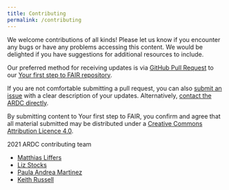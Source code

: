 ```yaml
---
title: Contributing
permalink: /contributing
---
```


We welcome contributions of all kinds! Please let us know if you encounter any bugs or have any problems accessing this content. We would be delighted if you have suggestions for additional resources to include.

Our preferred method for receiving updates is via [GitHub Pull Request](https://docs.github.com/en/github/collaborating-with-issues-and-pull-requests/about-pull-requests) to our [Your first step to FAIR repository](https://github.com/au-research/your-first-step-to-fair/).

If you are not comfortable submitting a pull request, you can also [submit an issue](https://github.com/au-research/your-first-step-to-fair/issues/new) with a clear description of your updates. Alternatively, [contact the ARDC directly](https://ardc.edu.au/contact-us).

By submitting content to Your first step to FAIR, you confirm and agree that all material submitted may be distributed under a [Creative Commons Attribution Licence 4.0](https://creativecommons.org/licenses/by/4.0/).

2021 ARDC contributing team
* [Matthias Liffers](https://orcid.org/0000-0002-3639-2080)
* [Liz Stocks](https://orcid.org/0000-0002-2973-5647)
* [Paula Andrea Martinez](0000-0002-8990-1985)
* [Keith Russell](0000-0001-5390-2719)
